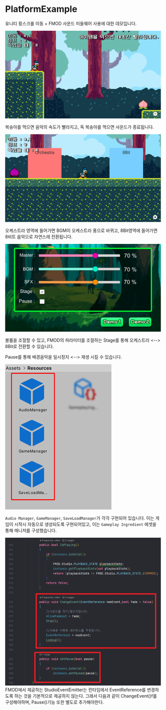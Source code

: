 # PlatformExample
유니티 횡스크롤 이동 + FMOD 사운드 미들웨어 사용에 대한 데모입니다.

![ex1](Document/preview1.PNG)

복숭아를 먹으면 음악의 속도가 빨라지고, 독 복숭아를 먹으면 사운드가 종료됩니다.

![ex2](Document/Preview2.PNG)

오케스트라 영역에 들어가면 BGM이 오케스트라 풍으로 바뀌고, 8Bit영역에 들어가면 8비트 음악으로 자연스레 전환됩니다.

![ex3](Document/preview3.PNG)

볼륨을 조절할 수 있고, FMOD의 파라미터를 조절하는 Stage를 통해 오케스트라 <--> 8Bit로 전환할 수 있습니다.

Pause를 통해 배경음악을 일시정지 <--> 재생 시킬 수 있습니다.

![ex4](Document/preview4.PNG)

`Audio Manager`, `GameManager`, `SaveLoadManager`가 각각 구현되어 있습니다.
이는 게임이 시작시 자동으로 생성되도록 구현되어있고, 이는 `Gameplay Ingredient` 에셋을 통해 매니저를 구성했습니다.


![ex5](Document/preview5.png)
FMOD에서 제공하는 StudioEventEmitter는 런타임에서 EventReference를 변경하도록 하는 것을 기본적으로 제공하지 않는다.
그래서 다음과 같이 ChangeEvent()f를 구성해야하며, Pause()기능 또한 별도로 추가해야한다.
